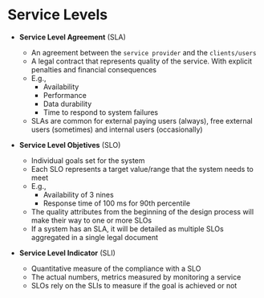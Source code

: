 # Service Levels

- **Service Level Agreement** (SLA)

  - An agreement between the `service provider` and the `clients/users`
  - A legal contract that represents quality of the service. With explicit penalties and financial consequences
  - E.g.,
    - Availability
    - Performance
    - Data durability
    - Time to respond to system failures
  - SLAs are common for external paying users (always), free external users (sometimes) and internal users (occasionally)

- **Service Level Objetives** (SLO)

  - Individual goals set for the system
  - Each SLO represents a target value/range that the system needs to meet
  - E.g.,
    - Availability of 3 nines
    - Response time of 100 ms for 90th percentile
  - The quality attributes from the beginning of the design process will make their way to one or more SLOs
  - If a system has an SLA, it will be detailed as multiple SLOs aggregated in a single legal document

- **Service Level Indicator** (SLI)

  - Quantitative measure of the compliance with a SLO
  - The actual numbers, metrics measured by monitoring a service
  - SLOs rely on the SLIs to measure if the goal is achieved or not
